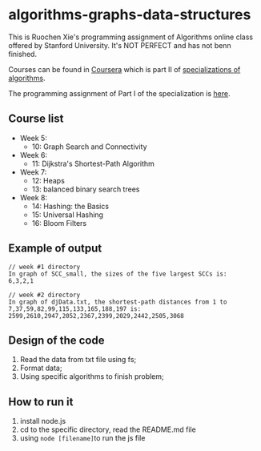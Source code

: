 # algorithms-graphs-data-structures

This is Ruochen Xie's programming assignment of Algorithms online class offered by Stanford University. It's NOT PERFECT and has not benn finished.

Courses can be found in [Coursera](https://www.coursera.org/learn/algorithms-graphs-data-structures) which is part II of [specializations of algorithms](https://www.coursera.org/specializations/algorithms).

The programming assignment of Part I of the specialization is [here](https://github.com/RuoChen95/algorithms-divide-conquer).

## Course list

- Week 5:
  - 10: Graph Search and Connectivity
- Week 6:
  - 11: Dijkstra's Shortest-Path Algorithm
- Week 7:
  - 12: Heaps
  - 13: balanced binary search trees
- Week 8:
  - 14: Hashing: the Basics
  - 15: Universal Hashing
  - 16: Bloom Filters
  
## Example of output
```
// week #1 directory
In graph of SCC_small, the sizes of the five largest SCCs is:
6,3,2,1

// week #2 directory
In graph of djData.txt, the shortest-path distances from 1 to 7,37,59,82,99,115,133,165,188,197 is: 
2599,2610,2947,2052,2367,2399,2029,2442,2505,3068
```

## Design of the code
1. Read the data from txt file using fs;
2. Format data;
3. Using specific algorithms to finish problem;

## How to run it
1. install node.js
2. cd to the specific directory, read the README.md file
3. using `node [filename]`to run the js file


